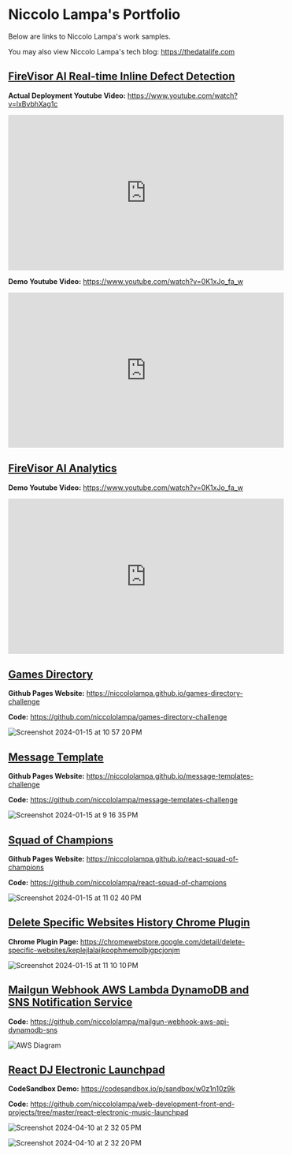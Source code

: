 # Niccolo Lampa's Portfolio

Below are links to Niccolo Lampa's work samples.

You may also view Niccolo Lampa's tech blog:  <a href="https://thedatalife.com" target="_blank">https://thedatalife.com</a>


## <a href="https://youtu.be/lxBvbhXag1c" target="_blank">FireVisor AI Real-time Inline Defect Detection</a>

**Actual Deployment Youtube Video:** <a href="https://youtu.be/lxBvbhXag1c" target="_blank">https://www.youtube.com/watch?v=lxBvbhXag1c</a>

<iframe width="560" height="315" src="https://www.youtube.com/embed/lxBvbhXag1c?si=bnohhLa0yCgQI10c" title="YouTube video player" frameborder="0" allow="accelerometer; autoplay; clipboard-write; encrypted-media; gyroscope; picture-in-picture; web-share" referrerpolicy="strict-origin-when-cross-origin" allowfullscreen></iframe>


**Demo Youtube Video:** <a href="https://youtu.be/lxBvbhXag1c" target="_blank">https://www.youtube.com/watch?v=0K1xJo_fa_w</a>

<iframe width="560" height="315" src="https://www.youtube.com/embed/0K1xJo_fa_w?si=HuZvshZoSL05wWGq" title="YouTube video player" frameborder="0" allow="accelerometer; autoplay; clipboard-write; encrypted-media; gyroscope; picture-in-picture; web-share" referrerpolicy="strict-origin-when-cross-origin" allowfullscreen></iframe>


## <a href="https://youtu.be/vyhI6LmdyCM?si=2FfMwFlLIQsQ0rVi" target="_blank">FireVisor AI Analytics</a>

**Demo Youtube Video:** <a href="https://www.youtube.com/watch?v=vyhI6LmdyCM" target="_blank">https://www.youtube.com/watch?v=0K1xJo_fa_w</a>

<iframe width="560" height="315" src="https://www.youtube.com/embed/vyhI6LmdyCM?si=SJ-9CNhSOxWVF26D" title="YouTube video player" frameborder="0" allow="accelerometer; autoplay; clipboard-write; encrypted-media; gyroscope; picture-in-picture; web-share" referrerpolicy="strict-origin-when-cross-origin" allowfullscreen></iframe>


## <a href="https://niccololampa.github.io/games-directory-challenge" target="_blank">Games Directory</a>

**Github Pages Website:** <a href="https://niccololampa.github.io/games-directory-challenge" target="_blank">https://niccololampa.github.io/games-directory-challenge</a>

**Code:** <a href="https://github.com/niccololampa/games-directory-challenge" target="_blank">https://github.com/niccololampa/games-directory-challenge</a>

![Screenshot 2024-01-15 at 10 57 20 PM](https://github.com/niccololampa/portfolio/assets/37615906/19c48049-49ab-4c5e-a58d-08d9a2ffda06)


## <a href="https://niccololampa.github.io/message-templates-challenge" target="_blank">Message Template</a>

**Github Pages Website:**  <a href="https://niccololampa.github.io/message-templates-challenge" target="_blank">https://niccololampa.github.io/message-templates-challenge</a>

**Code:**  <a href="https://github.com/niccololampa/message-templates-challenge" target="_blank">https://github.com/niccololampa/message-templates-challenge</a>

![Screenshot 2024-01-15 at 9 16 35 PM](https://github.com/niccololampa/portfolio/assets/37615906/6f6771ae-2367-4656-93f2-50b13fc7c0d1)


## <a href="https://niccololampa.github.io/react-squad-of-champions" target="_blank">Squad of Champions</a>

**Github Pages Website:** <a href="https://niccololampa.github.io/react-squad-of-champions" target="_blank">https://niccololampa.github.io/react-squad-of-champions</a>

**Code:** <a href="https://github.com/niccololampa/react-squad-of-champions" target="_blank">https://github.com/niccololampa/react-squad-of-champions</a>

![Screenshot 2024-01-15 at 11 02 40 PM](https://github.com/niccololampa/portfolio/assets/37615906/3e24ff06-dc73-4d51-adef-c29c4a54d505)

## <a href="https://chromewebstore.google.com/detail/delete-specific-websites/keplejlalaijkoophmemolbjgpcjonjm" target="_blank">Delete Specific Websites History Chrome Plugin</a>

**Chrome Plugin Page:** <a href="https://chromewebstore.google.com/detail/delete-specific-websites/keplejlalaijkoophmemolbjgpcjonjm" target="_blank">https://chromewebstore.google.com/detail/delete-specific-websites/keplejlalaijkoophmemolbjgpcjonjm</a>

![Screenshot 2024-01-15 at 11 10 10 PM](https://github.com/niccololampa/portfolio/assets/37615906/0fbd9d45-adcd-4dc4-bac6-8256bba7f31c)

## <a href="https://github.com/niccololampa/mailgun-webhook-aws-api-dynamodb-sns" target="_blank">Mailgun Webhook AWS Lambda DynamoDB and SNS Notification Service</a>

**Code:** <a href="https://github.com/niccololampa/mailgun-webhook-aws-api-dynamodb-sns" target="_blank">https://github.com/niccololampa/mailgun-webhook-aws-api-dynamodb-sns</a>

![AWS Diagram](https://user-images.githubusercontent.com/37615906/202344191-62be4497-09e0-4881-8762-daa390ac0c74.png)


## <a href="https://codesandbox.io/p/sandbox/w0z1n10z9k" target="_blank">React DJ Electronic Launchpad</a> 

**CodeSandbox Demo:** <a href="https://codesandbox.io/p/sandbox/w0z1n10z9k" target="_blank">https://codesandbox.io/p/sandbox/w0z1n10z9k</a>

**Code:** <a href="https://github.com/niccololampa/web-development-front-end-projects/tree/master/react-electronic-music-launchpad" target="_blank">https://github.com/niccololampa/web-development-front-end-projects/tree/master/react-electronic-music-launchpad</a>

![Screenshot 2024-04-10 at 2 32 05 PM](https://github.com/niccololampa/portfolio/assets/37615906/9cefd885-8286-4fa2-952c-8bc0b604d5f7)

![Screenshot 2024-04-10 at 2 32 20 PM](https://github.com/niccololampa/portfolio/assets/37615906/eb37c9c0-35c7-4dc0-a0e9-10ba37038c91)




